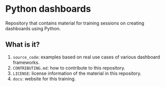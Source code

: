 # Python dashboards

Repository that contains material for training sessions on creating dashboards using Python.

## What is it?

1. `source_code`: examples based on real use cases of various dashboard frameworks.
1. `CONTRIBUTING.md`: how to contribute to this repository.
1. `LICENSE`: license information of the material in this repository.
1. `docs`: website for this training.
